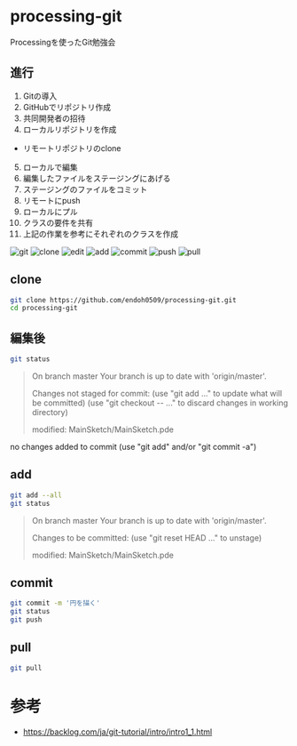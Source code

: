 # processing-git

Processingを使ったGit勉強会

## 進行

1. Gitの導入
2. GitHubでリポジトリ作成
3. 共同開発者の招待
4. ローカルリポジトリを作成
  - リモートリポジトリのclone
5. ローカルで編集
6. 編集したファイルをステージングにあげる
7. ステージングのファイルをコミット
8. リモートにpush
9. ローカルにプル
10. クラスの要件を共有
11. 上記の作業を参考にそれぞれのクラスを作成


![git](https://raw.githubusercontent.com/endoh0509/processing-git/master/img/git-study.001.png)
![clone](https://raw.githubusercontent.com/endoh0509/processing-git/master/img/git-study.002.png)
![edit](https://raw.githubusercontent.com/endoh0509/processing-git/master/img/git-study.003.png)
![add](https://raw.githubusercontent.com/endoh0509/processing-git/master/img/git-study.004.png)
![commit](https://raw.githubusercontent.com/endoh0509/processing-git/master/img/git-study.005.png)
![push](https://raw.githubusercontent.com/endoh0509/processing-git/master/img/git-study.006.png)
![pull](https://raw.githubusercontent.com/endoh0509/processing-git/master/img/git-study.007.png)

## clone

```bash
git clone https://github.com/endoh0509/processing-git.git
cd processing-git
```

## 編集後

```bash
git status
```

> On branch master
> Your branch is up to date with 'origin/master'.
>
> Changes not staged for commit:
>   (use "git add <file>..." to update what will be committed)
>   (use "git checkout -- <file>..." to discard changes in working directory)
>
> 	modified:   MainSketch/MainSketch.pde

no changes added to commit (use "git add" and/or "git commit -a")

## add

```bash
git add --all
git status
```

> On branch master
> Your branch is up to date with 'origin/master'.
>
> Changes to be committed:
>   (use "git reset HEAD <file>..." to unstage)
>
> 	modified:   MainSketch/MainSketch.pde

## commit

```bash
git commit -m '円を描く'
git status
git push
```
## pull

```bash
git pull
```

# 参考

- https://backlog.com/ja/git-tutorial/intro/intro1_1.html
